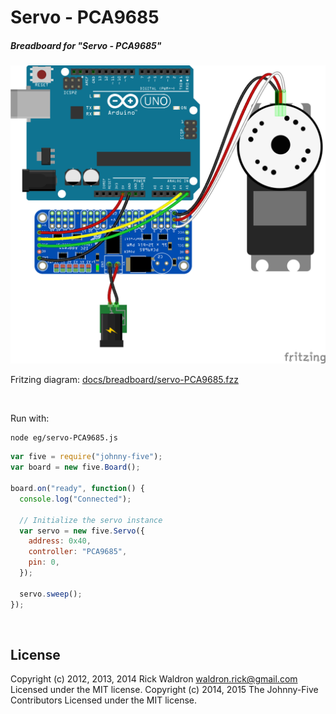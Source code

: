 <!--remove-start-->

# Servo - PCA9685

<!--remove-end-->






##### Breadboard for "Servo - PCA9685"



![docs/breadboard/servo-PCA9685.png](breadboard/servo-PCA9685.png)<br>

Fritzing diagram: [docs/breadboard/servo-PCA9685.fzz](breadboard/servo-PCA9685.fzz)

&nbsp;




Run with:
```bash
node eg/servo-PCA9685.js
```


```javascript
var five = require("johnny-five");
var board = new five.Board();

board.on("ready", function() {
  console.log("Connected");

  // Initialize the servo instance
  var servo = new five.Servo({
    address: 0x40,
    controller: "PCA9685",
    pin: 0,
  });

  servo.sweep();
});

```








&nbsp;

<!--remove-start-->

## License
Copyright (c) 2012, 2013, 2014 Rick Waldron <waldron.rick@gmail.com>
Licensed under the MIT license.
Copyright (c) 2014, 2015 The Johnny-Five Contributors
Licensed under the MIT license.

<!--remove-end-->
